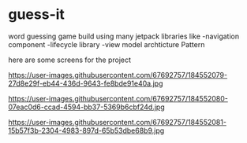 # guess-it
word guessing game
build using many jetpack libraries like
-navigation component
-lifecycle library 
-view model archticture Pattern

here are some screens  for the project

https://user-images.githubusercontent.com/67692757/184552079-27d8e29f-eb44-436d-9643-fe8bde91e40a.jpg

https://user-images.githubusercontent.com/67692757/184552080-07eac0d6-ccad-4594-bb37-5369b6cbf24d.jpg

https://user-images.githubusercontent.com/67692757/184552081-15b57f3b-2304-4983-897d-65b53dbe68b9.jpg
